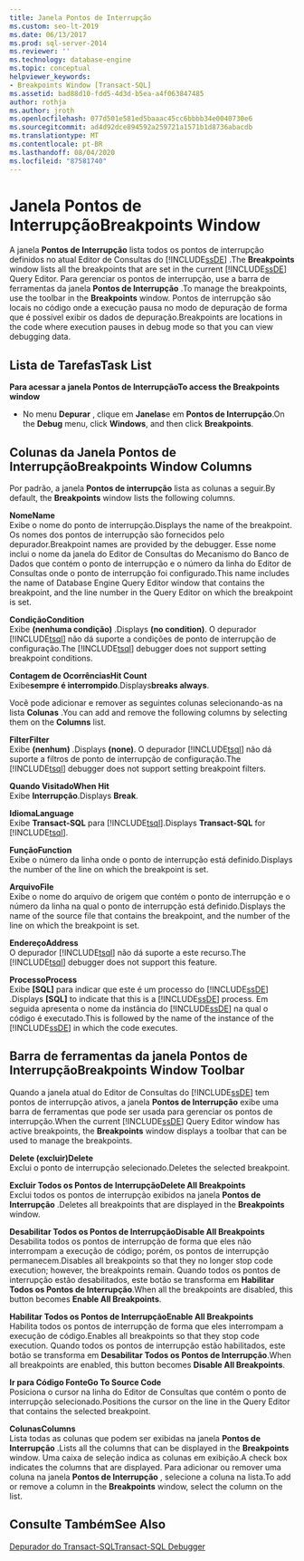 ```yaml
---
title: Janela Pontos de Interrupção
ms.custom: seo-lt-2019
ms.date: 06/13/2017
ms.prod: sql-server-2014
ms.reviewer: ''
ms.technology: database-engine
ms.topic: conceptual
helpviewer_keywords:
- Breakpoints Window [Transact-SQL]
ms.assetid: bad88d10-fdd5-4d3d-b5ea-a4f063847485
author: rothja
ms.author: jroth
ms.openlocfilehash: 077d501e581ed5baaac45cc6bbbb34e0040730e6
ms.sourcegitcommit: ad4d92dce894592a259721a1571b1d8736abacdb
ms.translationtype: MT
ms.contentlocale: pt-BR
ms.lasthandoff: 08/04/2020
ms.locfileid: "87581740"
---
```

# <a name="breakpoints-window"></a><span data-ttu-id="eec70-102">Janela Pontos de Interrupção</span><span class="sxs-lookup"><span data-stu-id="eec70-102">Breakpoints Window</span></span>
  <span data-ttu-id="eec70-103">A janela **Pontos de Interrupção** lista todos os pontos de interrupção definidos no atual Editor de Consultas do [!INCLUDE[ssDE](../../includes/ssde-md.md)] .</span><span class="sxs-lookup"><span data-stu-id="eec70-103">The **Breakpoints** window lists all the breakpoints that are set in the current [!INCLUDE[ssDE](../../includes/ssde-md.md)] Query Editor.</span></span> <span data-ttu-id="eec70-104">Para gerenciar os pontos de interrupção, use a barra de ferramentas da janela **Pontos de Interrupção** .</span><span class="sxs-lookup"><span data-stu-id="eec70-104">To manage the breakpoints, use the toolbar in the **Breakpoints** window.</span></span> <span data-ttu-id="eec70-105">Pontos de interrupção são locais no código onde a execução pausa no modo de depuração de forma que é possível exibir os dados de depuração.</span><span class="sxs-lookup"><span data-stu-id="eec70-105">Breakpoints are locations in the code where execution pauses in debug mode so that you can view debugging data.</span></span>  
  
## <a name="task-list"></a><span data-ttu-id="eec70-106">Lista de Tarefas</span><span class="sxs-lookup"><span data-stu-id="eec70-106">Task List</span></span>  
 <span data-ttu-id="eec70-107">**Para acessar a janela Pontos de Interrupção**</span><span class="sxs-lookup"><span data-stu-id="eec70-107">**To access the Breakpoints window**</span></span>  
  
-   <span data-ttu-id="eec70-108">No menu **Depurar** , clique em **Janelas**e em **Pontos de Interrupção**.</span><span class="sxs-lookup"><span data-stu-id="eec70-108">On the **Debug** menu, click **Windows**, and then click **Breakpoints**.</span></span>  
  
## <a name="breakpoints-window-columns"></a><span data-ttu-id="eec70-109">Colunas da Janela Pontos de Interrupção</span><span class="sxs-lookup"><span data-stu-id="eec70-109">Breakpoints Window Columns</span></span>  
 <span data-ttu-id="eec70-110">Por padrão, a janela **Pontos de interrupção** lista as colunas a seguir.</span><span class="sxs-lookup"><span data-stu-id="eec70-110">By default, the **Breakpoints** window lists the following columns.</span></span>  
  
 <span data-ttu-id="eec70-111">**Nome**</span><span class="sxs-lookup"><span data-stu-id="eec70-111">**Name**</span></span>  
 <span data-ttu-id="eec70-112">Exibe o nome do ponto de interrupção.</span><span class="sxs-lookup"><span data-stu-id="eec70-112">Displays the name of the breakpoint.</span></span> <span data-ttu-id="eec70-113">Os nomes dos pontos de interrupção são fornecidos pelo depurador.</span><span class="sxs-lookup"><span data-stu-id="eec70-113">Breakpoint names are provided by the debugger.</span></span> <span data-ttu-id="eec70-114">Esse nome inclui o nome da janela do Editor de Consultas do Mecanismo do Banco de Dados que contém o ponto de interrupção e o número da linha do Editor de Consultas onde o ponto de interrupção foi configurado.</span><span class="sxs-lookup"><span data-stu-id="eec70-114">This name includes the name of Database Engine Query Editor window that contains the breakpoint, and the line number in the Query Editor on which the breakpoint is set.</span></span>  
  
 <span data-ttu-id="eec70-115">**Condição**</span><span class="sxs-lookup"><span data-stu-id="eec70-115">**Condition**</span></span>  
 <span data-ttu-id="eec70-116">Exibe **(nenhuma condição)** .</span><span class="sxs-lookup"><span data-stu-id="eec70-116">Displays **(no condition)**.</span></span> <span data-ttu-id="eec70-117">O depurador [!INCLUDE[tsql](../../includes/tsql-md.md)] não dá suporte a condições de ponto de interrupção de configuração.</span><span class="sxs-lookup"><span data-stu-id="eec70-117">The [!INCLUDE[tsql](../../includes/tsql-md.md)] debugger does not support setting breakpoint conditions.</span></span>  
  
 <span data-ttu-id="eec70-118">**Contagem de Ocorrências**</span><span class="sxs-lookup"><span data-stu-id="eec70-118">**Hit Count**</span></span>  
 <span data-ttu-id="eec70-119">Exibe**sempre é interrompido**.</span><span class="sxs-lookup"><span data-stu-id="eec70-119">Displays**breaks always**.</span></span>  
  
 <span data-ttu-id="eec70-120">Você pode adicionar e remover as seguintes colunas selecionando-as na lista **Colunas** .</span><span class="sxs-lookup"><span data-stu-id="eec70-120">You can add and remove the following columns by selecting them on the **Columns** list.</span></span>  
  
 <span data-ttu-id="eec70-121">**Filter**</span><span class="sxs-lookup"><span data-stu-id="eec70-121">**Filter**</span></span>  
 <span data-ttu-id="eec70-122">Exibe **(nenhum)** .</span><span class="sxs-lookup"><span data-stu-id="eec70-122">Displays **(none)**.</span></span> <span data-ttu-id="eec70-123">O depurador [!INCLUDE[tsql](../../includes/tsql-md.md)] não dá suporte a filtros de ponto de interrupção de configuração.</span><span class="sxs-lookup"><span data-stu-id="eec70-123">The [!INCLUDE[tsql](../../includes/tsql-md.md)] debugger does not support setting breakpoint filters.</span></span>  
  
 <span data-ttu-id="eec70-124">**Quando Visitado**</span><span class="sxs-lookup"><span data-stu-id="eec70-124">**When Hit**</span></span>  
 <span data-ttu-id="eec70-125">Exibe **Interrupção**.</span><span class="sxs-lookup"><span data-stu-id="eec70-125">Displays **Break**.</span></span>  
  
 <span data-ttu-id="eec70-126">**Idioma**</span><span class="sxs-lookup"><span data-stu-id="eec70-126">**Language**</span></span>  
 <span data-ttu-id="eec70-127">Exibe **Transact-SQL** para [!INCLUDE[tsql](../../includes/tsql-md.md)].</span><span class="sxs-lookup"><span data-stu-id="eec70-127">Displays **Transact-SQL** for [!INCLUDE[tsql](../../includes/tsql-md.md)].</span></span>  
  
 <span data-ttu-id="eec70-128">**Função**</span><span class="sxs-lookup"><span data-stu-id="eec70-128">**Function**</span></span>  
 <span data-ttu-id="eec70-129">Exibe o número da linha onde o ponto de interrupção está definido.</span><span class="sxs-lookup"><span data-stu-id="eec70-129">Displays the number of the line on which the breakpoint is set.</span></span>  
  
 <span data-ttu-id="eec70-130">**Arquivo**</span><span class="sxs-lookup"><span data-stu-id="eec70-130">**File**</span></span>  
 <span data-ttu-id="eec70-131">Exibe o nome do arquivo de origem que contém o ponto de interrupção e o número da linha na qual o ponto de interrupção está definido.</span><span class="sxs-lookup"><span data-stu-id="eec70-131">Displays the name of the source file that contains the breakpoint, and the number of the line on which the breakpoint is set.</span></span>  
  
 <span data-ttu-id="eec70-132">**Endereço**</span><span class="sxs-lookup"><span data-stu-id="eec70-132">**Address**</span></span>  
 <span data-ttu-id="eec70-133">O depurador [!INCLUDE[tsql](../../includes/tsql-md.md)] não dá suporte a este recurso.</span><span class="sxs-lookup"><span data-stu-id="eec70-133">The [!INCLUDE[tsql](../../includes/tsql-md.md)] debugger does not support this feature.</span></span>  
  
 <span data-ttu-id="eec70-134">**Processo**</span><span class="sxs-lookup"><span data-stu-id="eec70-134">**Process**</span></span>  
 <span data-ttu-id="eec70-135">Exibe **[SQL]** para indicar que este é um processo do [!INCLUDE[ssDE](../../includes/ssde-md.md)] .</span><span class="sxs-lookup"><span data-stu-id="eec70-135">Displays **[SQL]** to indicate that this is a [!INCLUDE[ssDE](../../includes/ssde-md.md)] process.</span></span> <span data-ttu-id="eec70-136">Em seguida apresenta o nome da instância do [!INCLUDE[ssDE](../../includes/ssde-md.md)] na qual o código é executado.</span><span class="sxs-lookup"><span data-stu-id="eec70-136">This is followed by the name of the instance of the [!INCLUDE[ssDE](../../includes/ssde-md.md)] in which the code executes.</span></span>  
  
## <a name="breakpoints-window-toolbar"></a><span data-ttu-id="eec70-137">Barra de ferramentas da janela Pontos de Interrupção</span><span class="sxs-lookup"><span data-stu-id="eec70-137">Breakpoints Window Toolbar</span></span>  
 <span data-ttu-id="eec70-138">Quando a janela atual do Editor de Consultas do [!INCLUDE[ssDE](../../includes/ssde-md.md)] tem pontos de interrupção ativos, a janela **Pontos de Interrupção** exibe uma barra de ferramentas que pode ser usada para gerenciar os pontos de interrupção.</span><span class="sxs-lookup"><span data-stu-id="eec70-138">When the current [!INCLUDE[ssDE](../../includes/ssde-md.md)] Query Editor window has active breakpoints, the **Breakpoints** window displays a toolbar that can be used to manage the breakpoints.</span></span>  
  
 <span data-ttu-id="eec70-139">**Delete (excluir)**</span><span class="sxs-lookup"><span data-stu-id="eec70-139">**Delete**</span></span>  
 <span data-ttu-id="eec70-140">Exclui o ponto de interrupção selecionado.</span><span class="sxs-lookup"><span data-stu-id="eec70-140">Deletes the selected breakpoint.</span></span>  
  
 <span data-ttu-id="eec70-141">**Excluir Todos os Pontos de Interrupção**</span><span class="sxs-lookup"><span data-stu-id="eec70-141">**Delete All Breakpoints**</span></span>  
 <span data-ttu-id="eec70-142">Exclui todos os pontos de interrupção exibidos na janela **Pontos de Interrupção** .</span><span class="sxs-lookup"><span data-stu-id="eec70-142">Deletes all breakpoints that are displayed in the **Breakpoints** window.</span></span>  
  
 <span data-ttu-id="eec70-143">**Desabilitar Todos os Pontos de Interrupção**</span><span class="sxs-lookup"><span data-stu-id="eec70-143">**Disable All Breakpoints**</span></span>  
 <span data-ttu-id="eec70-144">Desabilita todos os pontos de interrupção de forma que eles não interrompam a execução de código; porém, os pontos de interrupção permanecem.</span><span class="sxs-lookup"><span data-stu-id="eec70-144">Disables all breakpoints so that they no longer stop code execution; however, the breakpoints remain.</span></span> <span data-ttu-id="eec70-145">Quando todos os pontos de interrupção estão desabilitados, este botão se transforma em **Habilitar Todos os Pontos de Interrupção**.</span><span class="sxs-lookup"><span data-stu-id="eec70-145">When all the breakpoints are disabled, this button becomes **Enable All Breakpoints**.</span></span>  
  
 <span data-ttu-id="eec70-146">**Habilitar Todos os Pontos de Interrupção**</span><span class="sxs-lookup"><span data-stu-id="eec70-146">**Enable All Breakpoints**</span></span>  
 <span data-ttu-id="eec70-147">Habilita todos os pontos de interrupção de forma que eles interrompam a execução de código.</span><span class="sxs-lookup"><span data-stu-id="eec70-147">Enables all breakpoints so that they stop code execution.</span></span> <span data-ttu-id="eec70-148">Quando todos os pontos de interrupção estão habilitados, este botão se transforma em **Desabilitar Todos os Pontos de Interrupção**.</span><span class="sxs-lookup"><span data-stu-id="eec70-148">When all breakpoints are enabled, this button becomes **Disable All Breakpoints**.</span></span>  
  
 <span data-ttu-id="eec70-149">**Ir para Código Fonte**</span><span class="sxs-lookup"><span data-stu-id="eec70-149">**Go To Source Code**</span></span>  
 <span data-ttu-id="eec70-150">Posiciona o cursor na linha do Editor de Consultas que contém o ponto de interrupção selecionado.</span><span class="sxs-lookup"><span data-stu-id="eec70-150">Positions the cursor on the line in the Query Editor that contains the selected breakpoint.</span></span>  
  
 <span data-ttu-id="eec70-151">**Colunas**</span><span class="sxs-lookup"><span data-stu-id="eec70-151">**Columns**</span></span>  
 <span data-ttu-id="eec70-152">Lista todas as colunas que podem ser exibidas na janela **Pontos de Interrupção** .</span><span class="sxs-lookup"><span data-stu-id="eec70-152">Lists all the columns that can be displayed in the **Breakpoints** window.</span></span> <span data-ttu-id="eec70-153">Uma caixa de seleção indica as colunas em exibição.</span><span class="sxs-lookup"><span data-stu-id="eec70-153">A check box indicates the columns that are displayed.</span></span> <span data-ttu-id="eec70-154">Para adicionar ou remover uma coluna na janela **Pontos de Interrupção** , selecione a coluna na lista.</span><span class="sxs-lookup"><span data-stu-id="eec70-154">To add or remove a column in the **Breakpoints** window, select the column on the list.</span></span>  
  
## <a name="see-also"></a><span data-ttu-id="eec70-155">Consulte Também</span><span class="sxs-lookup"><span data-stu-id="eec70-155">See Also</span></span>  
 [<span data-ttu-id="eec70-156">Depurador do Transact-SQL</span><span class="sxs-lookup"><span data-stu-id="eec70-156">Transact-SQL Debugger</span></span>](transact-sql-debugger.md)  
